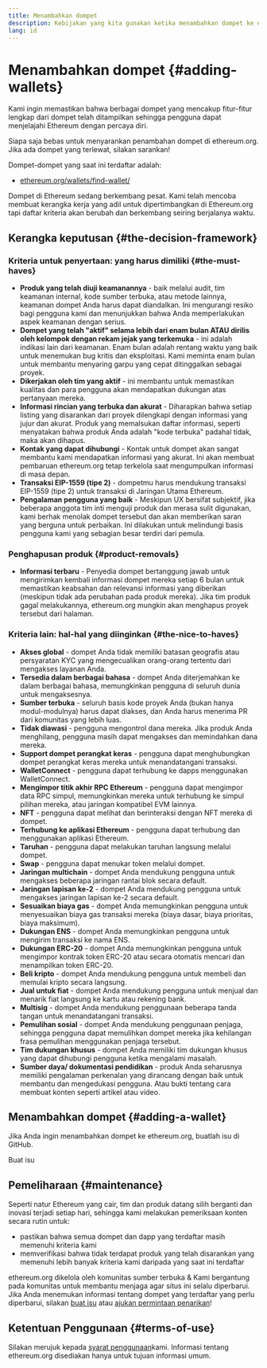 ```yaml
---
title: Menambahkan dompet
description: Kebijakan yang kita gunakan ketika menambahkan dompet ke ethereum.org
lang: id
---
```


# Menambahkan dompet {#adding-wallets}

Kami ingin memastikan bahwa berbagai dompet yang mencakup fitur-fitur lengkap dari dompet telah ditampilkan sehingga pengguna dapat menjelajahi Ethereum dengan percaya diri.

Siapa saja bebas untuk menyarankan penambahan dompet di ethereum.org. Jika ada dompet yang terlewat, silakan sarankan!

Dompet-dompet yang saat ini terdaftar adalah:

- [ethereum.org/wallets/find-wallet/](/wallets/find-wallet/)

Dompet di Ethereum sedang berkembang pesat. Kami telah mencoba membuat kerangka kerja yang adil untuk dipertimbangkan di Ethereum.org tapi daftar kriteria akan berubah dan berkembang seiring berjalanya waktu.

## Kerangka keputusan {#the-decision-framework}

### Kriteria untuk penyertaan: yang harus dimiliki {#the-must-haves}

- **Produk yang telah diuji keamanannya** - baik melalui audit, tim keamanan internal, kode sumber terbuka, atau metode lainnya, keamanan dompet Anda harus dapat diandalkan. Ini mengurangi resiko bagi pengguna kami dan menunjukkan bahwa Anda memperlakukan aspek keamanan dengan serius.
- **Dompet yang telah "aktif" selama lebih dari enam bulan ATAU dirilis oleh kelompok dengan rekam jejak yang terkemuka** - ini adalah indikasi lain dari keamanan. Enam bulan adalah rentang waktu yang baik untuk menemukan bug kritis dan eksploitasi. Kami meminta enam bulan untuk membantu menyaring garpu yang cepat ditinggalkan sebagai proyek.
- **Dikerjakan oleh tim yang aktif** - ini membantu untuk memastikan kualitas dan para pengguna akan mendapatkan dukungan atas pertanyaan mereka.
- **Informasi rincian yang terbuka dan akurat** - Diharapkan bahwa setiap listing yang disarankan dari proyek dilengkapi dengan informasi yang jujur dan akurat. Produk yang memalsukan daftar informasi, seperti menyatakan bahwa produk Anda adalah "kode terbuka" padahal tidak, maka akan dihapus.
- **Kontak yang dapat dihubungi** - Kontak untuk dompet akan sangat membantu kami mendapatkan informasi yang akurat. Ini akan membuat pembaruan ethereum.org tetap terkelola saat mengumpulkan informasi di masa depan.
- **Transaksi EIP-1559 (tipe 2)** - dompetmu harus mendukung transaksi EIP-1559 (tipe 2) untuk transaksi di Jaringan Utama Ethereum.
- **Pengalaman pengguna yang baik** - Meskipun UX bersifat subjektif, jika beberapa anggota tim inti menguji produk dan merasa sulit digunakan, kami berhak menolak dompet tersebut dan akan memberikan saran yang berguna untuk perbaikan. Ini dilakukan untuk melindungi basis pengguna kami yang sebagian besar terdiri dari pemula.

### Penghapusan produk {#product-removals}

- **Informasi terbaru** - Penyedia dompet bertanggung jawab untuk mengirimkan kembali informasi dompet mereka setiap 6 bulan untuk memastikan keabsahan dan relevansi informasi yang diberikan (meskipun tidak ada perubahan pada produk mereka). Jika tim produk gagal melakukannya, ethereum.org mungkin akan menghapus proyek tersebut dari halaman.

### Kriteria lain: hal-hal yang diinginkan {#the-nice-to-haves}

- **Akses global** - dompet Anda tidak memiliki batasan geografis atau persyaratan KYC yang mengecualikan orang-orang tertentu dari mengakses layanan Anda.
- **Tersedia dalam berbagai bahasa** - dompet Anda diterjemahkan ke dalam berbagai bahasa, memungkinkan pengguna di seluruh dunia untuk mengaksesnya.
- **Sumber terbuka** - seluruh basis kode proyek Anda (bukan hanya modul-modulnya) harus dapat diakses, dan Anda harus menerima PR dari komunitas yang lebih luas.
- **Tidak diawasi** - pengguna mengontrol dana mereka. Jika produk Anda menghilang, pengguna masih dapat mengakses dan memindahkan dana mereka.
- **Support dompet perangkat keras** - pengguna dapat menghubungkan dompet perangkat keras mereka untuk menandatangani transaksi.
- **WalletConnect** - pengguna dapat terhubung ke dapps menggunakan WalletConnect.
- **Mengimpor titik akhir RPC Ethereum** - pengguna dapat mengimpor data RPC simpul, memungkinkan mereka untuk terhubung ke simpul pilihan mereka, atau jaringan kompatibel EVM lainnya.
- **NFT** - pengguna dapat melihat dan berinteraksi dengan NFT mereka di dompet.
- **Terhubung ke aplikasi Ethereum** - pengguna dapat terhubung dan menggunakan aplikasi Ethereum.
- **Taruhan** - pengguna dapat melakukan taruhan langsung melalui dompet.
- **Swap** - pengguna dapat menukar token melalui dompet.
- **Jaringan multichain** - dompet Anda mendukung pengguna untuk mengakses beberapa jaringan rantai blok secara default.
- **Jaringan lapisan ke-2** - dompet Anda mendukung pengguna untuk mengakses jaringan lapisan ke-2 secara default.
- **Sesuaikan biaya gas** - dompet Anda memungkinkan pengguna untuk menyesuaikan biaya gas transaksi mereka (biaya dasar, biaya prioritas, biaya maksimum).
- **Dukungan ENS** - dompet Anda memungkinkan pengguna untuk mengirim transaksi ke nama ENS.
- **Dukungan ERC-20** - dompet Anda memungkinkan pengguna untuk mengimpor kontrak token ERC-20 atau secara otomatis mencari dan menampilkan token ERC-20.
- **Beli kripto** - dompet Anda mendukung pengguna untuk membeli dan memulai kripto secara langsung.
- **Jual untuk fiat** - dompet Anda mendukung pengguna untuk menjual dan menarik fiat langsung ke kartu atau rekening bank.
- **Multisig** - dompet Anda mendukung penggunaan beberapa tanda tangan untuk menandatangani transaksi.
- **Pemulihan sosial** - dompet Anda mendukung penggunaan penjaga, sehingga pengguna dapat memulihkan dompet mereka jika kehilangan frasa pemulihan menggunakan penjaga tersebut.
- **Tim dukungan khusus** - dompet Anda memiliki tim dukungan khusus yang dapat dihubungi pengguna ketika mengalami masalah.
- **Sumber daya/ dokumentasi pendidikan** - produk Anda seharusnya memiliki pengalaman perkenalan yang dirancang dengan baik untuk membantu dan mengedukasi pengguna. Atau bukti tentang cara membuat konten seperti artikel atau video.

## Menambahkan dompet {#adding-a-wallet}

Jika Anda ingin menambahkan dompet ke ethereum.org, buatlah isu di GitHub.

<ButtonLink href="https://github.com/ethereum/ethereum-org-website/issues/new?assignees=&labels=wallet+%3Apurse%3A&template=suggest_wallet.yaml">
  Buat isu
</ButtonLink>

## Pemeliharaan {#maintenance}

Seperti natur Ethereum yang cair, tim dan produk datang silih berganti dan inovasi terjadi setiap hari, sehingga kami melakukan pemeriksaan konten secara rutin untuk:

- pastikan bahwa semua dompet dan dapp yang terdaftar masih memenuhi kriteria kami
- memverifikasi bahwa tidak terdapat produk yang telah disarankan yang memenuhi lebih banyak kriteria kami daripada yang saat ini terdaftar

ethereum.org dikelola oleh komunitas sumber terbuka & Kami bergantung pada komunitas untuk membantu menjaga agar situs ini selalu diperbarui. Jika Anda menemukan informasi tentang dompet yang terdaftar yang perlu diperbarui, silakan [buat isu](https://github.com/ethereum/ethereum-org-website/issues/new?assignees=&labels=wallet+%3Apurse%3A&template=suggest_wallet.yaml) atau [ajukan permintaan penarikan](https://github.com/ethereum/ethereum-org-website/pulls)!


## Ketentuan Penggunaan {#terms-of-use}

Silakan merujuk kepada [syarat penggunaan](/terms-of-use/)kami. Informasi tentang ethereum.org disediakan hanya untuk tujuan informasi umum.
